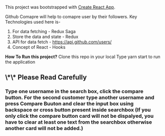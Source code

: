 This project was bootstrapped with [Create React App](https://github.com/facebook/create-react-app).

Github Comapre will help to comapre user by their followers. Key Technologies used here is-

1. For data fetching - Redux Saga
2. Store the data and state - Redux
3. API for data fetch - https://api.github.com/users/
4. Concept of React - Hooks

<b>How To Run this project?</b>
Clone this repo in your local
Type yarn start to run the application

<h2><b>\*\* Please Read Carefully</b></h2>

<h3>Type one username in the search box, click the compare button. For the second customer type another username and press Compare Buuton and clear the input box using backspace or cross button present inside searchbox <b>(If you only click the compare button card will not be dispalyed, you have to clear at least one text from the searchbox otherwise another card will not be added.)</b></h3>
